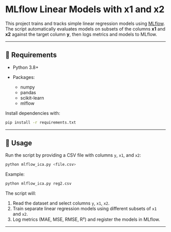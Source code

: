 # MLflow Linear Models with x1 and x2

This project trains and tracks simple linear regression models using [MLflow](https://mlflow.org/).
The script automatically evaluates models on subsets of the columns **x1** and **x2** against the target column **y**, then logs metrics and models to MLflow.

---

## 📂 Requirements

* Python 3.8+
* Packages:

  * numpy
  * pandas
  * scikit-learn
  * mlflow

Install dependencies with:

```bash
pip install -r requirements.txt
```

---

## 🚀 Usage

Run the script by providing a CSV file with columns `y`, `x1`, and `x2`:

```bash
python mlflow_ica.py <file.csv>
```

Example:

```bash
python mlflow_ica.py reg2.csv
```

The script will:

1. Read the dataset and select columns `y`, `x1`, `x2`.
2. Train separate linear regression models using different subsets of `x1` and `x2`.
3. Log metrics (MAE, MSE, RMSE, R²) and register the models in MLflow.

---
